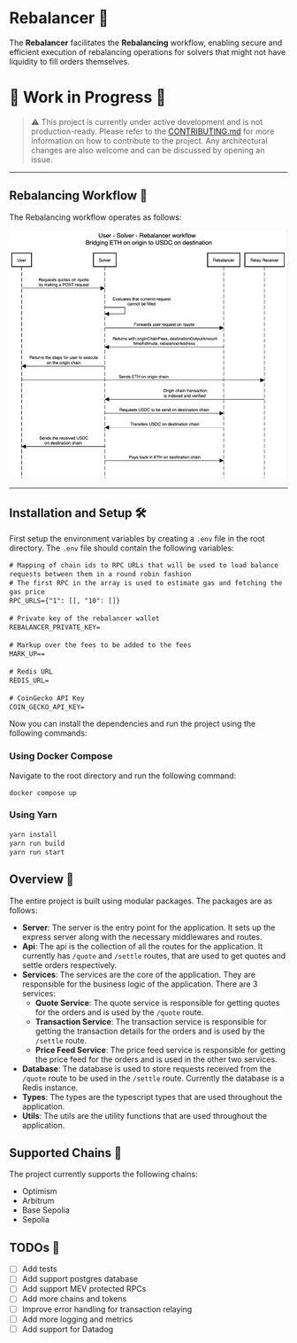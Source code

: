 # Rebalancer 🔄

The **Rebalancer** facilitates the **Rebalancing** workflow, enabling secure and efficient execution of rebalancing operations for solvers that might not have liquidity to fill orders themselves.

# 🚧 Work in Progress 🚧

> ⚠️ This project is currently under active development and is not production-ready. Please refer to the [CONTRIBUTING.md](./CONTRIBUTING.md) for more information on how to contribute to the project. Any architectural changes are also welcome and can be discussed by opening an issue.

---

## **Rebalancing Workflow** 🔄

The Rebalancing workflow operates as follows:

![Diagram](./images/Workflow.png)

---

## **Installation and Setup** 🛠️

First setup the environment variables by creating a `.env` file in the root directory. The `.env` file should contain the following variables:

```
# Mapping of chain ids to RPC URLs that will be used to load balance requests between them in a round robin fashion
# The first RPC in the array is used to estimate gas and fetching the gas price
RPC_URLS={"1": [], "10": []}

# Private key of the rebalancer wallet
REBALANCER_PRIVATE_KEY=

# Markup over the fees to be added to the fees
MARK_UP==

# Redis URL
REDIS_URL=

# CoinGecko API Key
COIN_GECKO_API_KEY=
```

Now you can install the dependencies and run the project using the following commands:

### Using Docker Compose

Navigate to the root directory and run the following command:

```
docker compose up
```

### Using Yarn

```
yarn install
yarn run build
yarn run start
```

## **Overview** 📖

The entire project is built using modular packages. The packages are as follows:

- **Server**: The server is the entry point for the application. It sets up the express server along with the necessary middlewares and routes.
- **Api**: The api is the collection of all the routes for the application. It currently has `/quote` and `/settle`
  routes, that are used to get quotes and settle orders respectively.
- **Services**: The services are the core of the application. They are responsible for the business logic of the application. There are 3 services:
  - **Quote Service**: The quote service is responsible for getting quotes for the orders and is used by the `/quote` route.
  - **Transaction Service**: The transaction service is responsible for getting the transaction details for the orders and is used by the `/settle` route.
  - **Price Feed Service**: The price feed service is responsible for getting the price feed for the orders and is
    used in the other two services.
- **Database**: The database is used to store requests received from the `/quote` route to be used in the `/settle` route. Currently the database is a Redis instance.
- **Types**: The types are the typescript types that are used throughout the application.
- **Utils**: The utils are the utility functions that are used throughout the application.

## Supported Chains 🔗

The project currently supports the following chains:

- Optimism
- Arbitrum
- Base Sepolia
- Sepolia

## TODOs 📝

- [ ] Add tests
- [ ] Add support postgres database
- [ ] Add support MEV protected RPCs
- [ ] Add more chains and tokens
- [ ] Improve error handling for transaction relaying
- [ ] Add more logging and metrics
- [ ] Add support for Datadog
